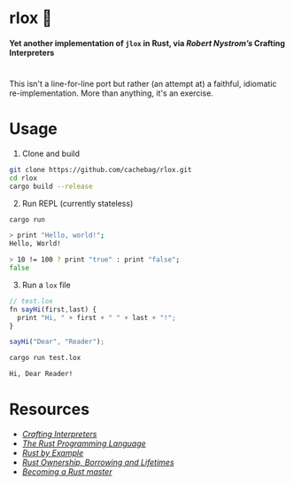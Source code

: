 # rlox 🦀
#### Yet another implementation of `jlox` in Rust, via _Robert Nystrom’s_ Crafting Interpreters
#

This isn't a line-for-line port but rather (an attempt at) a faithful, idiomatic re-implementation. More than anything, it's an exercise.  

# Usage
1. Clone and build
```zsh
git clone https://github.com/cachebag/rlox.git
cd rlox
cargo build --release
```
2. Run REPL (currently stateless)
```zsh
cargo run

> print "Hello, world!";
Hello, World!

> 10 != 100 ? print "true" : print "false";
false
```
3. Run a `lox` file
```JavaScript
// test.lox
fn sayHi(first,last) {
  print "Hi, " + first + " " + last + "!";
}

sayHi("Dear", "Reader");
```

```bash
cargo run test.lox

Hi, Dear Reader!
```
# Resources
- [_Crafting Interpreters_](https://craftinginterpreters.com/)
- _[The Rust Programming Language](https://doc.rust-lang.org/book/title-page.html)_ 
- [_Rust by Example_](https://doc.rust-lang.org/rust-by-example/)
- [_Rust Ownership, Borrowing and Lifetimes_](https://www.integralist.co.uk/posts/rust-ownership/)
- [_Becoming a Rust master_](https://www.youtube.com/watch?v=dQw4w9WgXcQ)
